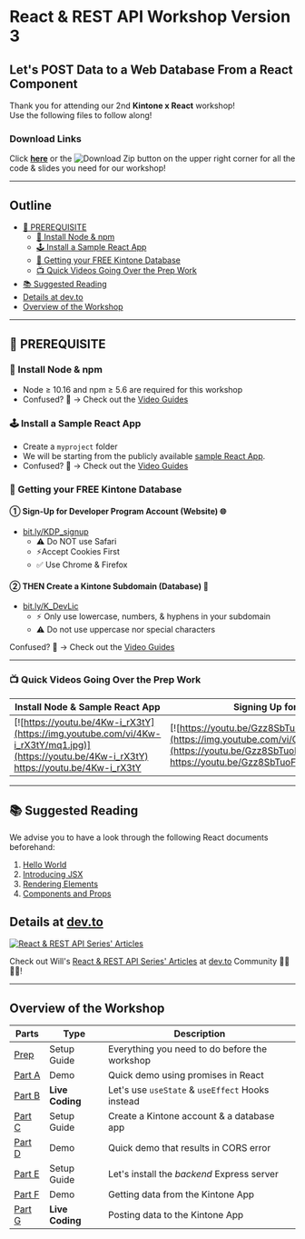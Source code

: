 <!-- 00_React_Workshop_v3.md -->
# React & REST API Workshop Version 3

## Let's POST Data to a Web Database From a React Component

Thank you for attending our 2nd **Kintone x React** workshop!  
Use the following files to follow along!

### Download Links
Click [**here**](https://gist.github.com/ahandsel/556e42aad59ff22604a9042174c556bc/archive/master.zip) or the ![Download Zip](https://user-images.githubusercontent.com/30670749/92357094-3e063e00-f122-11ea-8003-0307587e2c15.png) button on the upper right corner for all the code & slides you need for our workshop!

---

## Outline
  * [📎 PREREQUISITE](#-prerequisite)
    * [💾 Install Node & npm](#-install-node--npm)
    * [🕹️ Install a Sample React App](#️-install-a-sample-react-app)
    * [🚀 Getting your FREE Kintone Database](#-getting-your-free-kintone-database)
    * [📺 Quick Videos Going Over the Prep Work](#-quick-videos-going-over-the-prep-work)
  * [📚 Suggested Reading](#-suggested-reading)
  * [Details at dev.to](#details-at-devto)
  * [Overview of the Workshop](#overview-of-the-workshop)

---

## 📎 PREREQUISITE

### 💾 Install Node & npm
  * Node ≥ 10.16 and npm ≥ 5.6 are required for this workshop
  * Confused? 🤔 → Check out the [Video Guides](#-quick-videos-going-over-the-prep-work)

### 🕹️ Install a Sample React App
  * Create a `myproject` folder
  * We will be starting from the publicly available [sample React App](https://create-react-app.dev/).
  * Confused? 🤔 → Check out the [Video Guides](#-quick-videos-going-over-the-prep-work)

### 🚀 Getting your FREE Kintone Database

#### ① Sign-Up for Developer Program Account (Website) 🌐
  * [bit.ly/KDP_signup](https://bit.ly/KDP_signup)
    * ⚠ Do NOT use Safari
    * ⚡Accept Cookies First
    * ✅ Use Chrome & Firefox

#### ② THEN Create a Kintone Subdomain (Database) 📂
  * [bit.ly/K_DevLic](http://bit.ly/K_DevLic)
    * ⚡ Only use lowercase, numbers, & hyphens in your subdomain
    * ⚠ Do not use uppercase nor special characters

Confused? 🤔 → Check out the [Video Guides](#-quick-videos-going-over-the-prep-work)

---

### 📺 Quick Videos Going Over the Prep Work

| Install Node & Sample React App                                                                                                                 | Signing Up for Kintone                                                                                                                          |
| ----------------------------------------------------------------------------------------------------------------------------------------------- | ----------------------------------------------------------------------------------------------------------------------------------------------- |
| [![https://youtu.be/4Kw-i_rX3tY](https://img.youtube.com/vi/4Kw-i_rX3tY/mq1.jpg)](https://youtu.be/4Kw-i_rX3tY)  <https://youtu.be/4Kw-i_rX3tY> | [![https://youtu.be/Gzz8SbTuoFg](https://img.youtube.com/vi/Gzz8SbTuoFg/mq1.jpg)](https://youtu.be/Gzz8SbTuoFg)  <https://youtu.be/Gzz8SbTuoFg> |

---

## 📚 Suggested Reading
We advise you to have a look through the following React documents beforehand:
1. [Hello World](https://reactjs.org/docs/hello-world.html)
2. [Introducing JSX](https://reactjs.org/docs/introducing-jsx.html)
3. [Rendering Elements](https://reactjs.org/docs/rendering-elements.html)
4. [Components and Props](https://reactjs.org/docs/components-and-props.html)

## Details at [dev.to](https://dev.to/will_yama/series/11707)

[![React & REST API Series' Articles](https://user-images.githubusercontent.com/30670749/111263228-ddbffe00-8668-11eb-9550-f42944f45c76.png)](https://dev.to/will_yama/series/11707)

Check out Will's [React & REST API Series' Articles](https://dev.to/will_yama/series/11707) at [dev.to](https://dev.to/will_yama/series/11707) Community 👩‍💻👨‍💻!

---

## Overview of the Workshop

| Parts                                                                                                   | Type            | Description                                      |
| ------------------------------------------------------------------------------------------------------- | --------------- | ------------------------------------------------ |
| [Prep](https://gist.github.com/ahandsel/813e642bf36008192708c50a23185935#file-01_prep-md)                                                                  | Setup Guide     | Everything you need to do before the workshop    |
| [Part A](https://gist.github.com/ahandsel/813e642bf36008192708c50a23185935#file-a_promiseerror_demo-md) | Demo            | Quick demo using promises in React               |
| [Part B](https://gist.github.com/ahandsel/813e642bf36008192708c50a23185935#file-b_hooks-md)             | **Live Coding** | Let's use `useState` & `useEffect` Hooks instead |
| [Part C](https://gist.github.com/ahandsel/813e642bf36008192708c50a23185935#file-c_kintonedatabase-md)   | Setup Guide     | Create a Kintone account & a database app        |
| [Part D](https://gist.github.com/ahandsel/813e642bf36008192708c50a23185935#file-d_cors_error_demo-md)   | Demo            | Quick demo that results in CORS error            |
| [Part E](https://gist.github.com/ahandsel/813e642bf36008192708c50a23185935#file-e_expressserver-md)     | Setup Guide     | Let's install the *backend* Express server       |
| [Part F](https://gist.github.com/ahandsel/813e642bf36008192708c50a23185935#file-f_get_data-md)          | Demo            | Getting data from the Kintone App                |
| [Part G](https://gist.github.com/ahandsel/813e642bf36008192708c50a23185935#file-g_post_data-md)         | **Live Coding** | Posting data to the Kintone App                  |
